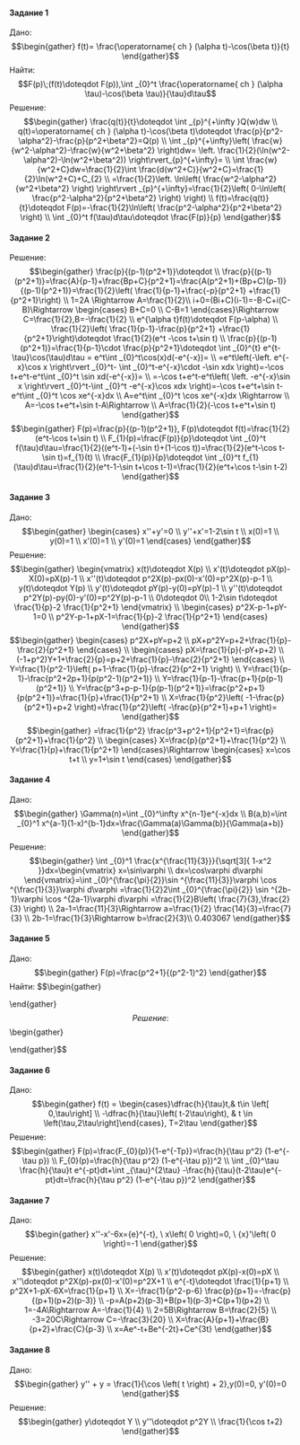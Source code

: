 #### Задание 1
Дано:
$$\begin{gather}
f(t)= \frac{\operatorname{ ch } (\alpha t)-\cos(\beta t)}{t}
\end{gather}$$
Найти:
$$F(p)\;(f(t)\doteqdot F(p)),\int _{0}^t \frac{\operatorname{ ch } (\alpha \tau)-\cos(\beta \tau)}{\tau}d\tau$$
Решение:
$$\begin{gather}
\frac{q(t)}{t}\doteqdot \int _{p}^{+\infty }Q(w)dw \\
q(t)=\operatorname{ ch } (\alpha t)-\cos(\beta t)\doteqdot \frac{p}{p^2-\alpha^2}-\frac{p}{p^2+\beta^2}=Q(p) \\
\int _{p}^{+\infty}\left( \frac{w}{w^2-\alpha^2}-\frac{w}{w^2+\beta^2} \right)dw= \left. \frac{1}{2}(\ln(w^2-\alpha^2)-\ln(w^2+\beta^2)) \right\rvert_{p}^{+\infty}= \\
\int \frac{w}{w^2+C}dw=\frac{1}{2}\int \frac{d(w^2+C)}{w^2+C}=\frac{1}{2}\ln(w^2+C)+C_{2} \\
=\frac{1}{2}\left. \ln\left( \frac{w^2-\alpha^2}{w^2+\beta^2} \right) \right\rvert _{p}^{+\infty}=\frac{1}{2}\left( 0-\ln\left( \frac{p^2-\alpha^2}{p^2+\beta^2} \right) \right) \\
f(t)=\frac{q(t)}{t}\doteqdot F(p)=-\frac{1}{2}\ln\left( \frac{p^2-\alpha^2}{p^2+\beta^2} \right) \\
\int _{0}^t f(\tau)d\tau\doteqdot \frac{F(p)}{p}
\end{gather}$$
#### Задание 2
Решение:
$$\begin{gather}
\frac{p}{(p-1)(p^2+1)}\doteqdot  \\
\frac{p}{(p-1)(p^2+1)}=\frac{A}{p-1}+\frac{Bp+C}{p^2+1}=\frac{A(p^2+1)+(Bp+C)(p-1)}{(p-1)(p^2+1)}=\frac{1}{2}\left( \frac{1}{p-1}+\frac{-p}{p^2+1} +\frac{1}{p^2+1}\right) \\
1=2A \Rightarrow A=\frac{1}{2}\\
i+0=(Bi+C)(i-1)=-B-C+i(C-B)\Rightarrow \begin{cases}
B+C=0 \\
C-B=1
\end{cases}\Rightarrow C=\frac{1}{2},B=-\frac{1}{2} \\
e^{\alpha t}f(t)\doteqdot F(p-\alpha) \\
\frac{1}{2}\left( \frac{1}{p-1}-\frac{p}{p^2+1} +\frac{1}{p^2+1}\right)\doteqdot \frac{1}{2}(e^t -\cos t+\sin t) \\
\frac{p}{(p-1)(p^2+1)}=\frac{1}{p-1}\cdot \frac{p}{p^2+1}\doteqdot \int _{0}^{t} e^{t-\tau}\cos(\tau)d\tau = e^t\int _{0}^t\cos(x)d(-e^{-x})= \\
=e^t\left(-\left. e^{-x}\cos x \right\rvert _{0}^t- \int _{0}^t-e^{-x}\cdot -\sin xdx \right)=-\cos t+e^t-e^t\int _{0}^t \sin xd(-e^{-x})= \\
=-\cos t+e^t-e^t\left( \left. -e^{-x}\sin x \right\rvert _{0}^t-\int _{0}^t -e^{-x}\cos xdx \right)=-\cos t+e^t+\sin t-e^t\int _{0}^t \cos xe^{-x}dx \\
A=e^t\int _{0}^t \cos xe^{-x}dx \Rightarrow \\
A=-\cos t+e^t+\sin t-A\Rightarrow  \\
A=\frac{1}{2}(-\cos t+e^t+\sin t)
\end{gather}$$
$$\begin{gather}
F(p)=\frac{p}{(p-1)(p^2+1)}, F(p)\doteqdot f(t)=\frac{1}{2}(e^t-\cos t+\sin t) \\
F_{1}(p)=\frac{F(p)}{p}\doteqdot \int _{0}^t f(\tau)d\tau=\frac{1}{2}((e^t-1)+(-\sin t)+(1-\cos t))=\frac{1}{2}(e^t-\cos t-\sin t)=f_{1}(t) \\
\frac{F_{1}(p)}{p}\doteqdot \int _{0}^t f_{1}(\tau)d\tau=\frac{1}{2}(e^t-1-\sin t+\cos t-1)=\frac{1}{2}(e^t+\cos t-\sin t-2)
\end{gather}$$
#### Задание 3
Дано:
$$\begin{gather}
\begin{cases}
x''+y'=0 \\
y''+x'=1-2\sin t \\
x(0)=1 \\
y(0)=1 \\
x'(0)=1 \\
y'(0)=1
\end{cases}
\end{gather}$$
Решение:
$$\begin{gather}
\begin{vmatrix}
x(t)\doteqdot X(p) \\
x'(t)\doteqdot pX(p)-X(0)=pX(p)-1 \\
x''(t)\doteqdot p^2X(p)-px(0)-x'(0)=p^2X(p)-p-1 \\
y(t)\doteqdot Y(p) \\
y'(t)\doteqdot pY(p)-y(0)=pY(p)-1 \\
y''(t)\doteqdot p^2Y(p)-py(0)-y'(0)=p^2Y(p)-p-1  \\
0\doteqdot 0\\
1-2\sin t\doteqdot \frac{1}{p}-2 \frac{1}{p^2+1}
\end{vmatrix} \\
\begin{cases}
p^2X-p-1+pY-1=0 \\
p^2Y-p-1+pX-1=\frac{1}{p}-2 \frac{1}{p^2+1}
\end{cases} 
\end{gather}$$
$$\begin{gather}
\begin{cases}
p^2X+pY=p+2 \\
pX+p^2Y=p+2+\frac{1}{p}-\frac{2}{p^2+1}
\end{cases} \\
\begin{cases}
pX=\frac{1}{p}(-pY+p+2) \\
(-1+p^2)Y+1+\frac{2}{p}=p+2+\frac{1}{p}-\frac{2}{p^2+1} 
\end{cases}  \\
Y=\frac{1}{p^2-1}\left( p+1-\frac{1}{p}-\frac{2}{p^2+1} \right) \\
Y=\frac{1}{p-1}-\frac{p^2+2p+1}{p(p^2-1)(p^2+1)} \\
Y=\frac{1}{p-1}-\frac{p+1}{p(p-1)(p^2+1)} \\
Y=\frac{p^3+p-p-1}{p(p-1)(p^2+1)}=\frac{p^2+p+1}{p(p^2+1)}=\frac{1}{p}+\frac{1}{p^2+1} \\
X=\frac{1}{p^2}\left( -1-\frac{p}{p^2+1}+p+2 \right)=\frac{1}{p^2}\left( -\frac{p}{p^2+1}+p+1 \right)= 
\end{gather}$$
$$\begin{gather}
=\frac{1}{p^2} \frac{p^3+p^2+1}{p^2+1}=\frac{p}{p^2+1}+\frac{1}{p^2} \\
\begin{cases}
X=\frac{p}{p^2+1}+\frac{1}{p^2} \\
Y=\frac{1}{p}+\frac{1}{p^2+1}
\end{cases}\Rightarrow \begin{cases}
x=\cos t+t \\
y=1+\sin t
\end{cases}
\end{gather}$$

#### Задание 4
Дано:
$$\begin{gather}
\Gamma(n)=\int _{0}^\infty x^{n-1}e^{-x}dx \\
B(a,b)=\int _{0}^1 x^{a-1}(1-x)^{b-1}dx=\frac{\Gamma(a)\Gamma(b)}{\Gamma(a+b)}
\end{gather}$$
Решение:
$$\begin{gather}
\int _{0}^1 \frac{x^{\frac{11}{3}}}{\sqrt[3]{ 1-x^2  }}dx=\begin{vmatrix}
x=\sin\varphi  \\
dx=\cos\varphi d\varphi 
\end{vmatrix}=\int _{0}^{\frac{\pi}{2}}\sin ^{\frac{11}{3}}\varphi \cos ^{\frac{1}{3}}\varphi d\varphi =\frac{1}{2}2\int _{0}^{\frac{\pi}{2}} \sin ^{2b-1}\varphi \cos ^{2a-1}\varphi d\varphi =\frac{1}{2}B\left( \frac{7}{3},\frac{2}{3} \right) \\
2a-1=\frac{11}{3}\Rightarrow a=\frac{1}{2} \frac{14}{3}=\frac{7}{3} \\
2b-1=\frac{1}{3}\Rightarrow b=\frac{2}{3}\\
0.403067
\end{gather}$$
#### Задание 5
Дано:
$$\begin{gather}
F(p)=\frac{p^2+1}{(p^2-1)^2}
\end{gather}$$
Найти:
$$\begin{gather}

\end{gather}$$
Решение:
$$\begin{gather}

\end{gather}$$
#### Задание 6
Дано:
$$\begin{gather}
f(t) = \begin{cases}\dfrac{h}{\tau}t,& t\in \left[ 0,\tau\right] \\ -\dfrac{h}{\tau}\left( t-2\tau\right), & t \in \left(\tau,2\tau\right]\end{cases}, T=2\tau
\end{gather}$$
Решение:
$$\begin{gather}
F(p)=\frac{F_{0}(p)}{1-e^{-Tp}}=\frac{h}{\tau p^2} (1-e^{-\tau p}) \\
F_{0}(p)=\frac{h}{\tau p^2} (1-e^{-\tau p})^2 \\
\int _{0}^\tau  \frac{h}{\tau}t e^{-pt}dt+\int _{\tau}^{2\tau} -\frac{h}{\tau}(t-2\tau)e^{-pt}dt=\frac{h}{\tau p^2} (1-e^{-\tau p})^2
\end{gather}$$
#### Задание 7
Дано:
$$\begin{gather}
x''-x'-6x={e}^{-t}, \ x\left( 0 \right)=0, \ {x}'\left( 0 \right)=-1
\end{gather}$$
Решение:
$$\begin{gather}
x(t)\doteqdot X(p) \\
x'(t)\doteqdot pX(p)-x(0)=pX \\
x''\doteqdot p^2X(p)-px(0)-x'(0)=p^2X+1 \\
e^{-t}\doteqdot \frac{1}{p+1} \\
p^2X+1-pX-6X=\frac{1}{p+1} \\
X=-\frac{1}{p^2-p-6} \frac{p}{p+1}=-\frac{p}{(p+1)(p+2)(p-3)} \\
-p=A(p+2)(p-3)+B(p+1)(p-3)+C(p+1)(p+2) \\
1=-4A\Rightarrow A=-\frac{1}{4} \\
2=5B\Rightarrow B=\frac{2}{5} \\
-3=20C\Rightarrow C=-\frac{3}{20} \\
X=\frac{A}{p+1}+\frac{B}{p+2}+\frac{C}{p-3} \\
x=Ae^-t+Be^{-2t}+Ce^{3t}
\end{gather}$$

#### Задание 8
Дано:
$$\begin{gather}
y'' + y = \frac{1}{\cos \left( t \right) + 2},y(0)=0, y'(0)=0
\end{gather}$$
Решение:
$$\begin{gather}
y\doteqdot Y \\
y''\doteqdot p^2Y \\
\frac{1}{\cos t+2}
\end{gather}$$












